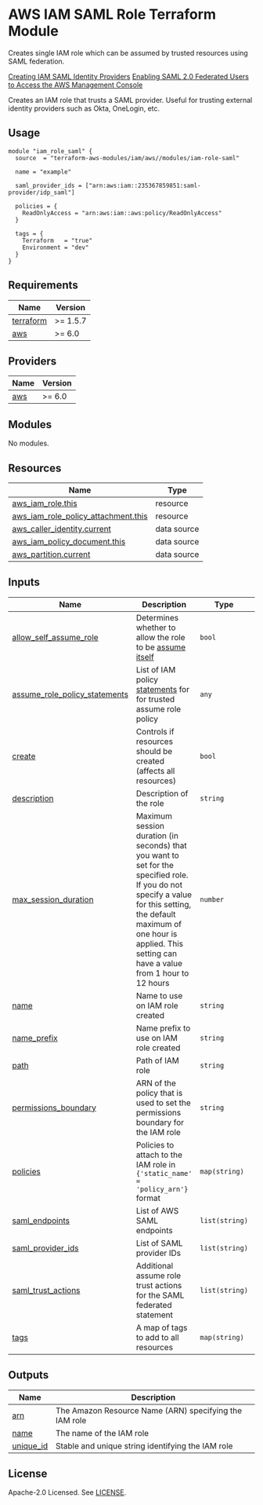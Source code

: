 # AWS IAM SAML Role Terraform Module

Creates single IAM role which can be assumed by trusted resources using SAML federation.

[Creating IAM SAML Identity Providers](https://docs.aws.amazon.com/IAM/latest/UserGuide/id_roles_providers_create_saml.html)
[Enabling SAML 2.0 Federated Users to Access the AWS Management Console](https://docs.aws.amazon.com/IAM/latest/UserGuide/id_roles_providers_enable-console-saml.html)

Creates an IAM role that trusts a SAML provider. Useful for trusting external identity providers such as Okta, OneLogin, etc.

## Usage

```hcl
module "iam_role_saml" {
  source  = "terraform-aws-modules/iam/aws//modules/iam-role-saml"

  name = "example"

  saml_provider_ids = ["arn:aws:iam::235367859851:saml-provider/idp_saml"]

  policies = {
    ReadOnlyAccess = "arn:aws:iam::aws:policy/ReadOnlyAccess"
  }

  tags = {
    Terraform   = "true"
    Environment = "dev"
  }
}
```

<!-- BEGIN_TF_DOCS -->
## Requirements

| Name | Version |
|------|---------|
| <a name="requirement_terraform"></a> [terraform](#requirement\_terraform) | >= 1.5.7 |
| <a name="requirement_aws"></a> [aws](#requirement\_aws) | >= 6.0 |

## Providers

| Name | Version |
|------|---------|
| <a name="provider_aws"></a> [aws](#provider\_aws) | >= 6.0 |

## Modules

No modules.

## Resources

| Name | Type |
|------|------|
| [aws_iam_role.this](https://registry.terraform.io/providers/hashicorp/aws/latest/docs/resources/iam_role) | resource |
| [aws_iam_role_policy_attachment.this](https://registry.terraform.io/providers/hashicorp/aws/latest/docs/resources/iam_role_policy_attachment) | resource |
| [aws_caller_identity.current](https://registry.terraform.io/providers/hashicorp/aws/latest/docs/data-sources/caller_identity) | data source |
| [aws_iam_policy_document.this](https://registry.terraform.io/providers/hashicorp/aws/latest/docs/data-sources/iam_policy_document) | data source |
| [aws_partition.current](https://registry.terraform.io/providers/hashicorp/aws/latest/docs/data-sources/partition) | data source |

## Inputs

| Name | Description | Type | Default | Required |
|------|-------------|------|---------|:--------:|
| <a name="input_allow_self_assume_role"></a> [allow\_self\_assume\_role](#input\_allow\_self\_assume\_role) | Determines whether to allow the role to be [assume itself](https://aws.amazon.com/blogs/security/announcing-an-update-to-iam-role-trust-policy-behavior/) | `bool` | `false` | no |
| <a name="input_assume_role_policy_statements"></a> [assume\_role\_policy\_statements](#input\_assume\_role\_policy\_statements) | List of IAM policy [statements](https://registry.terraform.io/providers/hashicorp/aws/latest/docs/data-sources/iam_policy_document#statement) for for trusted assume role policy | `any` | `[]` | no |
| <a name="input_create"></a> [create](#input\_create) | Controls if resources should be created (affects all resources) | `bool` | `true` | no |
| <a name="input_description"></a> [description](#input\_description) | Description of the role | `string` | `null` | no |
| <a name="input_max_session_duration"></a> [max\_session\_duration](#input\_max\_session\_duration) | Maximum session duration (in seconds) that you want to set for the specified role. If you do not specify a value for this setting, the default maximum of one hour is applied. This setting can have a value from 1 hour to 12 hours | `number` | `null` | no |
| <a name="input_name"></a> [name](#input\_name) | Name to use on IAM role created | `string` | `null` | no |
| <a name="input_name_prefix"></a> [name\_prefix](#input\_name\_prefix) | Name prefix to use on IAM role created | `string` | `null` | no |
| <a name="input_path"></a> [path](#input\_path) | Path of IAM role | `string` | `"/"` | no |
| <a name="input_permissions_boundary"></a> [permissions\_boundary](#input\_permissions\_boundary) | ARN of the policy that is used to set the permissions boundary for the IAM role | `string` | `null` | no |
| <a name="input_policies"></a> [policies](#input\_policies) | Policies to attach to the IAM role in `{'static_name' = 'policy_arn'}` format | `map(string)` | `{}` | no |
| <a name="input_saml_endpoints"></a> [saml\_endpoints](#input\_saml\_endpoints) | List of AWS SAML endpoints | `list(string)` | <pre>[<br/>  "https://signin.aws.amazon.com/saml"<br/>]</pre> | no |
| <a name="input_saml_provider_ids"></a> [saml\_provider\_ids](#input\_saml\_provider\_ids) | List of SAML provider IDs | `list(string)` | `[]` | no |
| <a name="input_saml_trust_actions"></a> [saml\_trust\_actions](#input\_saml\_trust\_actions) | Additional assume role trust actions for the SAML federated statement | `list(string)` | `[]` | no |
| <a name="input_tags"></a> [tags](#input\_tags) | A map of tags to add to all resources | `map(string)` | `{}` | no |

## Outputs

| Name | Description |
|------|-------------|
| <a name="output_arn"></a> [arn](#output\_arn) | The Amazon Resource Name (ARN) specifying the IAM role |
| <a name="output_name"></a> [name](#output\_name) | The name of the IAM role |
| <a name="output_unique_id"></a> [unique\_id](#output\_unique\_id) | Stable and unique string identifying the IAM role |
<!-- END_TF_DOCS -->

## License

Apache-2.0 Licensed. See [LICENSE](https://github.com/terraform-aws-modules/terraform-aws-iam/blob/master/LICENSE).
